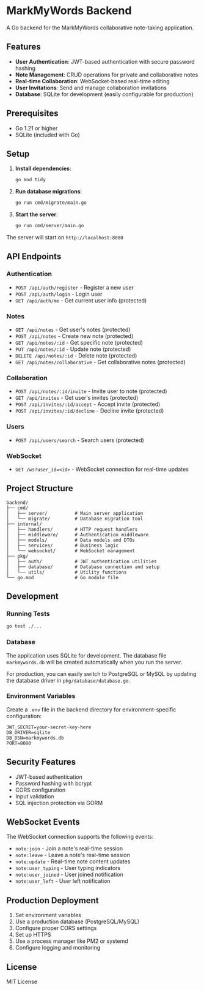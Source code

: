 # MarkMyWords Backend

A Go backend for the MarkMyWords collaborative note-taking application.

## Features

- **User Authentication**: JWT-based authentication with secure password hashing
- **Note Management**: CRUD operations for private and collaborative notes
- **Real-time Collaboration**: WebSocket-based real-time editing
- **User Invitations**: Send and manage collaboration invitations
- **Database**: SQLite for development (easily configurable for production)

## Prerequisites

- Go 1.21 or higher
- SQLite (included with Go)

## Setup

1. **Install dependencies**:
   ```bash
   go mod tidy
   ```

2. **Run database migrations**:
   ```bash
   go run cmd/migrate/main.go
   ```

3. **Start the server**:
   ```bash
   go run cmd/server/main.go
   ```

The server will start on `http://localhost:8080`

## API Endpoints

### Authentication
- `POST /api/auth/register` - Register a new user
- `POST /api/auth/login` - Login user
- `GET /api/auth/me` - Get current user info (protected)

### Notes
- `GET /api/notes` - Get user's notes (protected)
- `POST /api/notes` - Create new note (protected)
- `GET /api/notes/:id` - Get specific note (protected)
- `PUT /api/notes/:id` - Update note (protected)
- `DELETE /api/notes/:id` - Delete note (protected)
- `GET /api/notes/collaborative` - Get collaborative notes (protected)

### Collaboration
- `POST /api/notes/:id/invite` - Invite user to note (protected)
- `GET /api/invites` - Get user's invites (protected)
- `POST /api/invites/:id/accept` - Accept invite (protected)
- `POST /api/invites/:id/decline` - Decline invite (protected)

### Users
- `POST /api/users/search` - Search users (protected)

### WebSocket
- `GET /ws?user_id=<id>` - WebSocket connection for real-time updates

## Project Structure

```
backend/
├── cmd/
│   ├── server/          # Main server application
│   └── migrate/         # Database migration tool
├── internal/
│   ├── handlers/        # HTTP request handlers
│   ├── middleware/      # Authentication middleware
│   ├── models/          # Data models and DTOs
│   ├── services/        # Business logic
│   └── websocket/       # WebSocket management
├── pkg/
│   ├── auth/            # JWT authentication utilities
│   ├── database/        # Database connection and setup
│   └── utils/           # Utility functions
└── go.mod               # Go module file
```

## Development

### Running Tests
```bash
go test ./...
```

### Database
The application uses SQLite for development. The database file `markmywords.db` will be created automatically when you run the server.

For production, you can easily switch to PostgreSQL or MySQL by updating the database driver in `pkg/database/database.go`.

### Environment Variables
Create a `.env` file in the backend directory for environment-specific configuration:

```env
JWT_SECRET=your-secret-key-here
DB_DRIVER=sqlite
DB_DSN=markmywords.db
PORT=8080
```

## Security Features

- JWT-based authentication
- Password hashing with bcrypt
- CORS configuration
- Input validation
- SQL injection protection via GORM

## WebSocket Events

The WebSocket connection supports the following events:

- `note:join` - Join a note's real-time session
- `note:leave` - Leave a note's real-time session
- `note:update` - Real-time note content updates
- `note:user_typing` - User typing indicators
- `note:user_joined` - User joined notification
- `note:user_left` - User left notification

## Production Deployment

1. Set environment variables
2. Use a production database (PostgreSQL/MySQL)
3. Configure proper CORS settings
4. Set up HTTPS
5. Use a process manager like PM2 or systemd
6. Configure logging and monitoring

## License

MIT License
